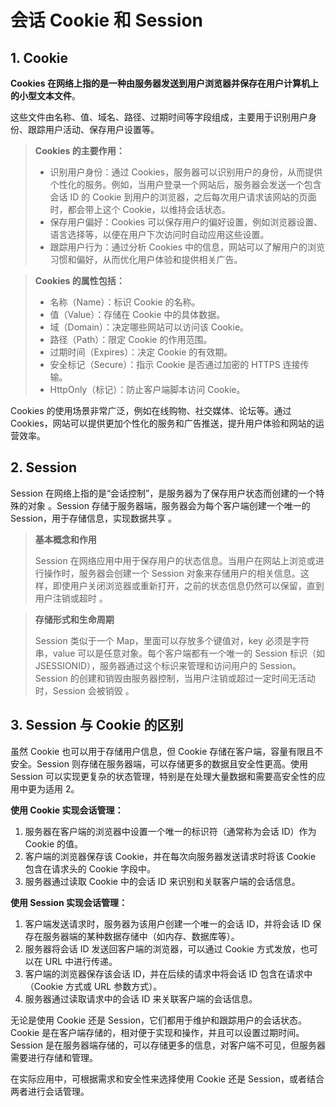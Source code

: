 # 会话 Cookie 和 Session

## 1. Cookie

‌**Cookies 在网络上指的是一种由服务器发送到用户浏览器并保存在用户计算机上的小型文本文件**‌。

这些文件由名称、值、域名、路径、过期时间等字段组成，主要用于识别用户身份、跟踪用户活动、保存用户设置等。‌

> **Cookies 的主要作用：**
>
> - 识别用户身份：通过 Cookies，服务器可以识别用户的身份，从而提供个性化的服务。例如，当用户登录一个网站后，服务器会发送一个包含会话 ID 的 Cookie 到用户的浏览器，之后每次用户请求该网站的页面时，都会带上这个 Cookie，以维持会话状态。  
> - 保存用户偏好：Cookies 可以保存用户的偏好设置，例如浏览器设置、语言选择等，以便在用户下次访问时自动应用这些设置。  
> - 跟踪用户行为：通过分析 Cookies 中的信息，网站可以了解用户的浏览习惯和偏好，从而优化用户体验和提供相关广告。

> **Cookies 的属性包括：**
>
> - ‌名称（Name）：标识 Cookie 的名称。
> - ‌值（Value）：存储在 Cookie 中的具体数据。
> - ‌域（Domain）：决定哪些网站可以访问该 Cookie。
> - ‌路径（Path）：限定 Cookie 的作用范围。
> - ‌过期时间（Expires）：决定 Cookie 的有效期。
> - ‌安全标记（Secure）：指示 Cookie 是否通过加密的 HTTPS 连接传输。
> - ‌HttpOnly（标记）：防止客户端脚本访问 Cookie。

Cookies 的使用场景非常广泛，例如在线购物、社交媒体、论坛等。通过 Cookies，网站可以提供更加个性化的服务和广告推送，提升用户体验和网站的运营效率。

## 2. Session

Session 在网络上指的是“会话控制”，是服务器为了保存用户状态而创建的一个特殊的对象 ‌。Session 存储于服务器端，服务器会为每个客户端创建一个唯一的 Session，用于存储信息，实现数据共享 ‌。

> **基本概念和作用**
>
> Session 在网络应用中用于保存用户的状态信息。当用户在网站上浏览或进行操作时，服务器会创建一个 Session 对象来存储用户的相关信息。这样，即使用户关闭浏览器或重新打开，之前的状态信息仍然可以保留，直到用户注销或超时 ‌。

> **存储形式和生命周期**
>
> Session 类似于一个 Map，里面可以存放多个键值对，key 必须是字符串，value 可以是任意对象。每个客户端都有一个唯一的 Session 标识（如 JSESSIONID），服务器通过这个标识来管理和访问用户的 Session。Session 的创建和销毁由服务器控制，当用户注销或超过一定时间无活动时，Session 会被销毁 ‌。

## 3. Session 与 Cookie 的区别

虽然 Cookie 也可以用于存储用户信息，但 Cookie 存储在客户端，容量有限且不安全。Session 则存储在服务器端，可以存储更多的数据且安全性更高。使用 Session 可以实现更复杂的状态管理，特别是在处理大量数据和需要高安全性的应用中更为适用 ‌2。

**使用 Cookie 实现会话管理：**

1. 服务器在客户端的浏览器中设置一个唯一的标识符（通常称为会话 ID）作为 Cookie 的值。
2. 客户端的浏览器保存该 Cookie，并在每次向服务器发送请求时将该 Cookie 包含在请求头的 Cookie 字段中。
3. 服务器通过读取 Cookie 中的会话 ID 来识别和关联客户端的会话信息。

**使用 Session 实现会话管理：**

1. 客户端发送请求时，服务器为该用户创建一个唯一的会话 ID，并将会话 ID 保存在服务器端的某种数据存储中（如内存、数据库等）。
2. 服务器将会话 ID 发送回客户端的浏览器，可以通过 Cookie 方式发放，也可以在 URL 中进行传递。
3. 客户端的浏览器保存该会话 ID，并在后续的请求中将会话 ID 包含在请求中（Cookie 方式或 URL 参数方式）。
4. 服务器通过读取请求中的会话 ID 来关联客户端的会话信息。

无论是使用 Cookie 还是 Session，它们都用于维护和跟踪用户的会话状态。Cookie 是在客户端存储的，相对便于实现和操作，并且可以设置过期时间。Session 是在服务器端存储的，可以存储更多的信息，对客户端不可见，但服务器需要进行存储和管理。

在实际应用中，可根据需求和安全性来选择使用 Cookie 还是 Session，或者结合两者进行会话管理。
